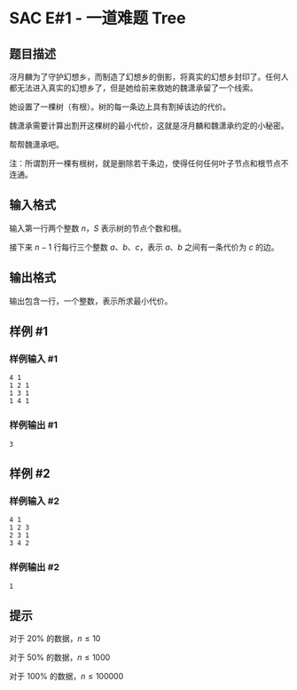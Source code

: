 # SAC E#1 - 一道难题 Tree

## 题目描述

冴月麟为了守护幻想乡，而制造了幻想乡的倒影，将真实的幻想乡封印了。任何人都无法进入真实的幻想乡了，但是她给前来救她的魏潇承留了一个线索。

她设置了一棵树（有根）。树的每一条边上具有割掉该边的代价。

魏潇承需要计算出割开这棵树的最小代价，这就是冴月麟和魏潇承约定的小秘密。

帮帮魏潇承吧。


注：所谓割开一棵有根树，就是删除若干条边，使得任何任何叶子节点和根节点不连通。


## 输入格式

输入第一行两个整数 $n$，$S$ 表示树的节点个数和根。

接下来 $n-1$ 行每行三个整数 $a$、$b$、$c$，表示 $a$、$b$ 之间有一条代价为 $c$ 的边。


## 输出格式

输出包含一行，一个整数，表示所求最小代价。


## 样例 #1

### 样例输入 #1
```
4 1
1 2 1 
1 3 1
1 4 1
```

### 样例输出 #1

```
3
```

## 样例 #2

### 样例输入 #2
```
4 1
1 2 3
2 3 1
3 4 2
```

### 样例输出 #2

```
1
```

## 提示

对于 $20\%$ 的数据，$n\le 10$

对于 $50\%$ 的数据，$n \le 1000$

对于 $100\%$ 的数据，$n \le 100000$

